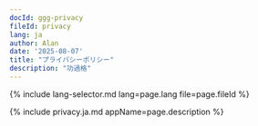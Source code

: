 ```yaml
---
docId: ggg-privacy
fileId: privacy
lang: ja
author: Alan
date: '2025-08-07'
title: "プライバシーポリシー"
description: "功過格"
---
```

{% include lang-selector.md lang=page.lang file=page.fileId %}

{% include privacy.ja.md appName=page.description %}